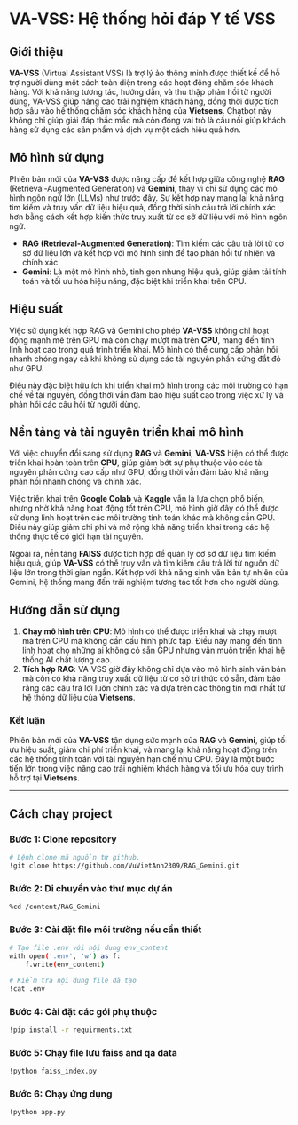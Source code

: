 # VA-VSS: Hệ thống hỏi đáp Y tế VSS

## Giới thiệu

**VA-VSS** (Virtual Assistant VSS) là trợ lý ảo thông minh được thiết kế để hỗ trợ người dùng một cách toàn diện trong các hoạt động chăm sóc khách hàng. Với khả năng tương tác, hướng dẫn, và thu thập phản hồi từ người dùng, VA-VSS giúp nâng cao trải nghiệm khách hàng, đồng thời được tích hợp sâu vào hệ thống chăm sóc khách hàng của **Vietsens**. Chatbot này không chỉ giúp giải đáp thắc mắc mà còn đóng vai trò là cầu nối giúp khách hàng sử dụng các sản phẩm và dịch vụ một cách hiệu quả hơn.

## Mô hình sử dụng

Phiên bản mới của **VA-VSS** được nâng cấp để kết hợp giữa công nghệ **RAG** (Retrieval-Augmented Generation) và **Gemini**, thay vì chỉ sử dụng các mô hình ngôn ngữ lớn (LLMs) như trước đây. Sự kết hợp này mang lại khả năng tìm kiếm và truy vấn dữ liệu hiệu quả, đồng thời sinh câu trả lời chính xác hơn bằng cách kết hợp kiến thức truy xuất từ cơ sở dữ liệu với mô hình ngôn ngữ.

- **RAG (Retrieval-Augmented Generation)**: Tìm kiếm các câu trả lời từ cơ sở dữ liệu lớn và kết hợp với mô hình sinh để tạo phản hồi tự nhiên và chính xác.
- **Gemini**: Là một mô hình nhỏ, tinh gọn nhưng hiệu quả, giúp giảm tải tính toán và tối ưu hóa hiệu năng, đặc biệt khi triển khai trên CPU.

## Hiệu suất

Việc sử dụng kết hợp RAG và Gemini cho phép **VA-VSS** không chỉ hoạt động mạnh mẽ trên GPU mà còn chạy mượt mà trên **CPU**, mang đến tính linh hoạt cao trong quá trình triển khai. Mô hình có thể cung cấp phản hồi nhanh chóng ngay cả khi không sử dụng các tài nguyên phần cứng đắt đỏ như GPU.

Điều này đặc biệt hữu ích khi triển khai mô hình trong các môi trường có hạn chế về tài nguyên, đồng thời vẫn đảm bảo hiệu suất cao trong việc xử lý và phản hồi các câu hỏi từ người dùng.

## Nền tảng và tài nguyên triển khai mô hình

Với việc chuyển đổi sang sử dụng **RAG** và **Gemini**, **VA-VSS** hiện có thể được triển khai hoàn toàn trên **CPU**, giúp giảm bớt sự phụ thuộc vào các tài nguyên phần cứng cao cấp như GPU, đồng thời vẫn đảm bảo khả năng phản hồi nhanh chóng và chính xác.

Việc triển khai trên **Google Colab** và **Kaggle** vẫn là lựa chọn phổ biến, nhưng nhờ khả năng hoạt động tốt trên CPU, mô hình giờ đây có thể được sử dụng linh hoạt trên các môi trường tính toán khác mà không cần GPU. Điều này giúp giảm chi phí và mở rộng khả năng triển khai trong các hệ thống thực tế có giới hạn tài nguyên.

Ngoài ra, nền tảng **FAISS** được tích hợp để quản lý cơ sở dữ liệu tìm kiếm hiệu quả, giúp **VA-VSS** có thể truy vấn và tìm kiếm câu trả lời từ nguồn dữ liệu lớn trong thời gian ngắn. Kết hợp với khả năng sinh văn bản tự nhiên của Gemini, hệ thống mang đến trải nghiệm tương tác tốt hơn cho người dùng.

## Hướng dẫn sử dụng

1. **Chạy mô hình trên CPU**: Mô hình có thể được triển khai và chạy mượt mà trên CPU mà không cần cấu hình phức tạp. Điều này mang đến tính linh hoạt cho những ai không có sẵn GPU nhưng vẫn muốn triển khai hệ thống AI chất lượng cao.
2. **Tích hợp RAG**: VA-VSS giờ đây không chỉ dựa vào mô hình sinh văn bản mà còn có khả năng truy xuất dữ liệu từ cơ sở tri thức có sẵn, đảm bảo rằng các câu trả lời luôn chính xác và dựa trên các thông tin mới nhất từ hệ thống dữ liệu của **Vietsens**.

### Kết luận

Phiên bản mới của **VA-VSS** tận dụng sức mạnh của **RAG** và **Gemini**, giúp tối ưu hiệu suất, giảm chi phí triển khai, và mang lại khả năng hoạt động trên các hệ thống tính toán với tài nguyên hạn chế như CPU. Đây là một bước tiến lớn trong việc nâng cao trải nghiệm khách hàng và tối ưu hóa quy trình hỗ trợ tại **Vietsens**.

---

## Cách chạy project

### Bước 1: Clone repository

```bash
# Lệnh clone mã nguồn từ github.
!git clone https://github.com/VuVietAnh2309/RAG_Gemini.git
```


### Bước 2: Di chuyển vào thư mục dự án
``` bash
%cd /content/RAG_Gemini
```

### Bước 3: Cài đặt file môi trường nếu cần thiết
``` bash
# Tạo file .env với nội dung env_content
with open('.env', 'w') as f:
    f.write(env_content)

# Kiểm tra nội dung file đã tạo
!cat .env
```

### Bước 4: Cài đặt các gói phụ thuộc
``` bash
!pip install -r requirments.txt
```

### Bước 5: Chạy file lưu faiss and qa data
``` bash
!python faiss_index.py
```

### Bước 6: Chạy ứng dụng
``` bash
!python app.py
```
